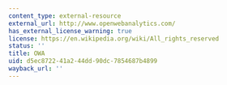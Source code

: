 ```yaml
---
content_type: external-resource
external_url: http://www.openwebanalytics.com/
has_external_license_warning: true
license: https://en.wikipedia.org/wiki/All_rights_reserved
status: ''
title: OWA
uid: d5ec8722-41a2-44dd-90dc-7854687b4899
wayback_url: ''
---
```

